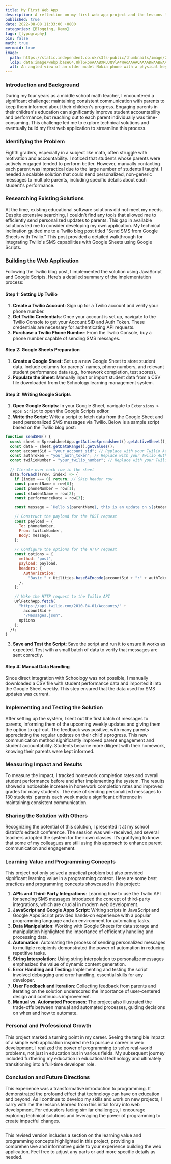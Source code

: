```yaml
---
title: My First Web App
description: A reflection on my first web app project and the lessons learned.
published: true
date: 2022-08-08 11:33:00 +0800
categories: [Blogging, Demo]
tags: [typography]
pin: false
math: true
mermaid: true
image:
  path: https://static.independent.co.uk/s3fs-public/thumbnails/image/2016/11/27/16/nelly.jpg?quality=75&width=1200&auto=webp
  lqip: data:image/webp;base64,UklGRpoAAABXRUJQVlA4WAoAAAAQAAAADwAABwAAQUxQSDIAAAARL0AmbZurmr57yyIiqE8oiG0bejIYEQTgqiDA9vqnsUSI6H+oAERp2HZ65qP/VIAWAFZQOCBCAAAA8AEAnQEqEAAIAAVAfCWkAALp8sF8rgRgAP7o9FDvMCkMde9PK7euH5M1m6VWoDXf2FkP3BqV0ZYbO6NA/VFIAAAA
  alt: An angled view of an older model Nokia phone with a physical keyboard, displaying a spreadsheet application on its screen. The spreadsheet contains text in the first row that reads 'WHERE YOU AT' in column A and 'HOLLA WHEN YOU GET THIS' in column B, indicating a playful or informal message.
---
```


### Introduction and Background

During my four years as a middle school math teacher, I encountered a significant challenge: maintaining consistent communication with parents to keep them informed about their children's progress. Engaging parents in their children's education can significantly improve student accountability and performance, but reaching out to each parent individually was time-consuming. This challenge led me to explore technical solutions and eventually build my first web application to streamline this process.

### Identifying the Problem

Eighth graders, especially in a subject like math, often struggle with motivation and accountability. I noticed that students whose parents were actively engaged tended to perform better. However, manually contacting each parent was impractical due to the large number of students I taught. I needed a scalable solution that could send personalized, non-generic messages to multiple parents, including specific details about each student's performance.

### Researching Existing Solutions

At the time, existing educational software solutions did not meet my needs. Despite extensive searching, I couldn't find any tools that allowed me to efficiently send personalized updates to parents. This gap in available solutions led me to consider developing my own application. My technical inclination guided me to a Twilio blog post titled "Send SMS from Google Sheets with Twilio." This post provided a detailed walkthrough for integrating Twilio's SMS capabilities with Google Sheets using Google Scripts.

### Building the Web Application

Following the Twilio blog post, I implemented the solution using JavaScript and Google Scripts. Here’s a detailed summary of the implementation process:

#### Step 1: Setting Up Twilio

1. **Create a Twilio Account**: Sign up for a Twilio account and verify your phone number.
2. **Get Twilio Credentials**: Once your account is set up, navigate to the Twilio Console to get your Account SID and Auth Token. These credentials are necessary for authenticating API requests.
3. **Purchase a Twilio Phone Number**: From the Twilio Console, buy a phone number capable of sending SMS messages.

#### Step 2: Google Sheets Preparation

1. **Create a Google Sheet**: Set up a new Google Sheet to store student data. Include columns for parents' names, phone numbers, and relevant student performance data (e.g., homework completion, test scores).
2. **Populate the Sheet**: Manually input or import student data from a CSV file downloaded from the Schoology learning management system.

#### Step 3: Writing Google Scripts

1. **Open Google Scripts**: In your Google Sheet, navigate to `Extensions > Apps Script` to open the Google Scripts editor.
2. **Write the Script**: Write a script to fetch data from the Google Sheet and send personalized SMS messages via Twilio. Below is a sample script based on the Twilio blog post:

```javascript
function sendSMS() {
  const sheet = SpreadsheetApp.getActiveSpreadsheet().getActiveSheet();
  const data = sheet.getDataRange().getValues();
  const accountSid = "your_account_sid"; // Replace with your Twilio Account SID
  const authToken = "your_auth_token"; // Replace with your Twilio Auth Token
  const twilioNumber = "your_twilio_number"; // Replace with your Twilio Phone Number

  // Iterate over each row in the sheet
  data.forEach((row, index) => {
    if (index === 0) return; // Skip header row
    const parentName = row[0];
    const phoneNumber = row[1];
    const studentName = row[2];
    const performanceData = row[3];

    const message = `Hello ${parentName}, this is an update on ${studentName}'s performance: ${performanceData}.`;

    // Construct the payload for the POST request
    const payload = {
      To: phoneNumber,
      From: twilioNumber,
      Body: message,
    };

    // Configure the options for the HTTP request
    const options = {
      method: "post",
      payload: payload,
      headers: {
        Authorization:
          "Basic " + Utilities.base64Encode(accountSid + ":" + authToken),
      },
    };

    // Make the HTTP request to the Twilio API
    UrlFetchApp.fetch(
      "https://api.twilio.com/2010-04-01/Accounts/" +
        accountSid +
        "/Messages.json",
      options
    );
  });
}
```

3. **Save and Test the Script**: Save the script and run it to ensure it works as expected. Test with a small batch of data to verify that messages are sent correctly.

#### Step 4: Manual Data Handling

Since direct integration with Schoology was not possible, I manually downloaded a CSV file with student performance data and imported it into the Google Sheet weekly. This step ensured that the data used for SMS updates was current.

### Implementing and Testing the Solution

After setting up the system, I sent out the first batch of messages to parents, informing them of the upcoming weekly updates and giving them the option to opt-out. The feedback was positive, with many parents appreciating the regular updates on their child's progress. This new communication method significantly improved parent engagement and student accountability. Students became more diligent with their homework, knowing their parents were kept informed.

### Measuring Impact and Results

To measure the impact, I tracked homework completion rates and overall student performance before and after implementing the system. The results showed a noticeable increase in homework completion rates and improved grades for many students. The ease of sending personalized messages to 130 students' parents each week made a significant difference in maintaining consistent communication.

### Sharing the Solution with Others

Recognizing the potential of this solution, I presented it at my school district's edtech conference. The session was well-received, and several teachers adopted the system for their own classes. It’s gratifying to know that some of my colleagues are still using this approach to enhance parent communication and engagement.

### Learning Value and Programming Concepts

This project not only solved a practical problem but also provided significant learning value in a programming context. Here are some best practices and programming concepts showcased in this project:

1. **APIs and Third-Party Integrations**: Learning how to use the Twilio API for sending SMS messages introduced the concept of third-party integrations, which are crucial in modern web development.
2. **JavaScript and Google Apps Script**: Writing scripts in JavaScript and Google Apps Script provided hands-on experience with a popular programming language and an environment for automating tasks.
3. **Data Manipulation**: Working with Google Sheets for data storage and manipulation highlighted the importance of efficiently handling and processing data.
4. **Automation**: Automating the process of sending personalized messages to multiple recipients demonstrated the power of automation in reducing repetitive tasks.
5. **String Interpolation**: Using string interpolation to personalize messages emphasized the value of dynamic content generation.
6. **Error Handling and Testing**: Implementing and testing the script involved debugging and error handling, essential skills for any developer.
7. **User Feedback and Iteration**: Collecting feedback from parents and iterating on the solution underscored the importance of user-centered design and continuous improvement.
8. **Manual vs. Automated Processes**: The project also illustrated the trade-offs between manual and automated processes, guiding decisions on when and how to automate.

### Personal and Professional Growth

This project marked a turning point in my career. Seeing the tangible impact of a simple web application inspired me to pursue a career in web development. I realized the power of programming to solve real-world problems, not just in education but in various fields. My subsequent journey included furthering my education in educational technology and ultimately transitioning into a full-time developer role.

### Conclusion and Future Directions

This experience was a transformative introduction to programming. It demonstrated the profound effect that technology can have on education and beyond. As I continue to develop my skills and work on new projects, I carry with me the lessons learned from this initial foray into web development. For educators facing similar challenges, I encourage exploring technical solutions and leveraging the power of programming to create impactful changes.

---

This revised version includes a section on the learning value and programming concepts highlighted in this project, providing a comprehensive and informative guide to your experience building the web application. Feel free to adjust any parts or add more specific details as needed.

